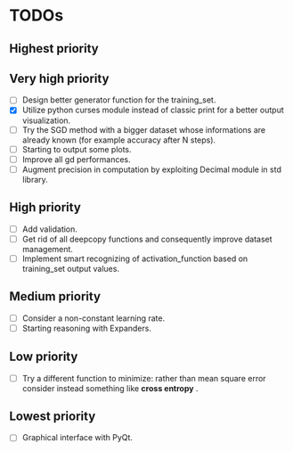 # TODOs

## Highest priority

## Very high priority
- [ ] Design better generator function for the training_set.
- [x] Utilize python curses module instead of classic print for a better output visualization.
- [ ] Try the SGD method with a bigger dataset whose informations are already known (for example accuracy after N steps).
- [ ] Starting to output some plots.
- [ ] Improve all gd performances.
- [ ] Augment precision in computation by exploiting Decimal module in std library.

## High priority
- [ ] Add validation.
- [ ] Get rid of all deepcopy functions and consequently improve dataset management.
- [ ] Implement smart recognizing of activation_function based on training_set output values.

## Medium priority 
- [ ] Consider a non-constant learning rate.
- [ ] Starting reasoning with Expanders.

## Low priority
- [ ] Try a different function to minimize: rather than mean square error consider instead something like **cross entropy** .

## Lowest priority
- [ ] Graphical interface with PyQt.
